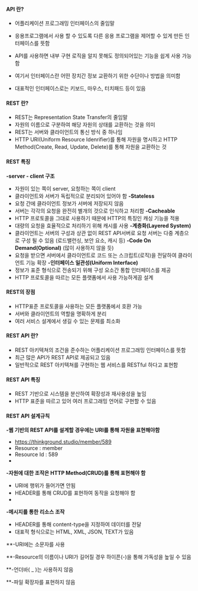 
#### API 란?
- 어플리케이션 프로그래밍 인터페이스의 줄임말
- 응용프로그램에서 사용 할 수 있도록 다른 응용 프로그램을 제어할 수 있게 만든 인터페이스를 뜻함
- API를 사용하면 내부 구현 로직을 알지 못해도 정의되어있는 기능을 쉽게 사용 가능함

- 여기서 인터페이스란 어떤 장치간 정보 교환하기 위한 수단이나 방법을 의미함
- 대표적인 인터페이스로는 키보드, 마우스, 터치패드 등이 있음

#### REST 란?
- REST는 Representation State Transfer의 줄임말
- 자원의 이름으로 구분하여 해당 자원의 상태를 교환하는 것을 의미
- REST는 서버와 클라이언트의 통신 방식 중 하나임
- HTTP URI(Uniform Resource Idenrifier)를 통해 자원을 명시하고 HTTP Method(Create, Read, Update, Delete)를 통해 자원을 교환하는 것
#### REST 특징
**-server - client 구조**
- 자원이 있는 쪽이  server, 요청하는 쪽이 client
- 클라이언트와 서버가 독립적으로 분리되어 있어야 함
**-Stateless**
- 요청 간에 클라이언트 정보가 서버에 저장되지 않음
- 서버는 각각의 요청을 완전히 별개의 것으로 인식하고 처리함
**-Cacheable**
- HTTP 프로토콜을 그대로 사용하기 때문에 HTTP의 특징인 캐싱 기능을 적용
- 대량의 요청을 효율적으로 처리하기 위해 캐시를 사용
**-계층화(Layered System)**
- 클라이언트는 서버의 구성과 상관 없이 REST API서버로 요청 서버는 다중 계층으로 구성 될 수 있음 (로드밸런싱, 보안 요소, 캐시 등)
**-Code On Demand(Optional)** (많이 사용하지 않을 듯)
- 요청을 받으면 서버에서 클라이언트로 코드 또는 스크립트(로직)을 전달하여 클라이언트 기능 확장
**-인터페이스 일관성(Uniform Interface)**
- 정보가 표준 형식으로 전송되기 위해 구성 요소간 통합 인터페이스를 제공 
- HTTP 프로토콜을 따르는 모든 플랫폼에서 사용 가능하게끔 설계

#### REST의 장점
- HTTP표준 프로토콜을 사용하는 모든 플랫폼에서 호환 가능
- 서버와 클라이언트의 역할을 명확하게 분리
- 여러 서비스 설계에서 생길 수 있는 문제를 최소화

#### REST API 란?
- REST 아키텍쳐의 조건을 준수하는 어플리케이션 프로그래밍 인터페이스를 뜻함
- 최근 많은 API가 REST API로 제공되고 있음
- 일반적으로 REST 아키텍쳐를 구현하는 웹 서비스를 RESTful 하다고 표현함

#### REST API 특징
- REST 기반으로 시스템을 분산하여 확장성과 재사용성을 높임
- HTTP 표준을 따르고 있어 여러 프로그래밍 언어로 구현할 수 있음

#### REST API 설계규칙
**-웹 기반의 REST API를 설계할 경우에는 URI를 통해 자원을 표현해야함**
- https://thinkground.studio/member/589
- Resource : member
- Resource Id : 589
- 
**-자원에 대한 조작은 HTTP Method(CRUD)를 통해 표현해야 함**
- URI에 행위가 들어가면 안됨
- HEADER를 통해 CRUD를 표현하여 동작을 요청해야 함
- 
**-메시지를 통한 리소스 조작**
- HEADER를 통해 content-type을 지정하여 데이터를 전달
- 대표적 형식으로는 HTML, XML, JSON, TEXT가 있음

**-URI에는 소문자를 사용

**-Resource의 이름이나 URI가 길어질 경우 하이픈(-)을 통해 가독성을 높일 수 있음

**-언더바( _ )는 사용하지 않음

**-파일 확장자를 표현하지 않음
